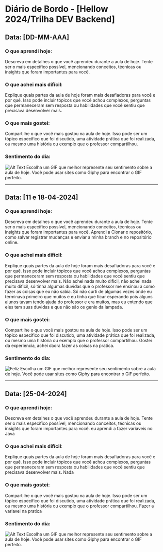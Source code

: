 # Diário de Bordo - [Hellow 2024/Trilha DEV Backend]

## Data: [DD-MM-AAA]

### O que aprendi hoje:
Descreva em detalhes o que você aprendeu durante a aula de hoje. Tente ser o mais específico possível, mencionando conceitos, técnicas ou insights que foram importantes para você.

### O que achei mais difícil:
Explique quais partes da aula de hoje foram mais desafiadoras para você e por quê. Isso pode incluir tópicos que você achou complexos, perguntas que permaneceram sem resposta ou habilidades que você sentiu que precisava desenvolver mais.

### O que mais gostei:
Compartilhe o que você mais gostou na aula de hoje. Isso pode ser um tópico específico que foi discutido, uma atividade prática que foi realizada, ou mesmo uma história ou exemplo que o professor compartilhou.

### Sentimento do dia:
![Alt Text](URL_DO_GIF)
Escolha um GIF que melhor represente seu sentimento sobre a aula de hoje. Você pode usar sites como Giphy para encontrar o GIF perfeito.

---
## Data: [11 e 18-04-2024]

### O que aprendi hoje:
Descreva em detalhes o que você aprendeu durante a aula de hoje. Tente ser o mais específico possível, mencionando conceitos, técnicas ou insights que foram importantes para você.
Aprendi a Clonar o repositório, como salvar registrar mudanças e enviar a minha branch e no repositório online.

### O que achei mais difícil:
Explique quais partes da aula de hoje foram mais desafiadoras para você e por quê. Isso pode incluir tópicos que você achou complexos, perguntas que permaneceram sem resposta ou habilidades que você sentiu que precisava desenvolver mais.
Não achei nada muito dificil, não achei nada muito dificil, só tinha algumas duvidas que o professor me ensinou a como fazer as coisas que eu não sabia. Só não curti de algumas vezes onde eu terminava primeiro que muitos e eu tinha que ficar esperando pois alguns alunos tavam tendo ajuda do professor e era muitos, mas eu entendo que eles tem suas duvidas e que não são os genio da lampada.

### O que mais gostei:
Compartilhe o que você mais gostou na aula de hoje. Isso pode ser um tópico específico que foi discutido, uma atividade prática que foi realizada, ou mesmo uma história ou exemplo que o professor compartilhou.
Gostei da experiencia, achei daora fazer as coisas na pratica.

### Sentimento do dia:
![Feliz](https://media.giphy.com/media/v1.Y2lkPTc5MGI3NjExbzd5dDNnMjN4dWw2bW4wOTVzbzF0ZjhoNjN5cnRodndzeDl1ZXc5dCZlcD12MV9pbnRlcm5hbF9naWZfYnlfaWQmY3Q9Zw/kiBcwEXegBTACmVOnE/giphy-downsized-large.gif)
Escolha um GIF que melhor represente seu sentimento sobre a aula de hoje. Você pode usar sites como Giphy para encontrar o GIF perfeito.

---

## Data: [25-04-2024]

### O que aprendi hoje:
Descreva em detalhes o que você aprendeu durante a aula de hoje. Tente ser o mais específico possível, mencionando conceitos, técnicas ou insights que foram importantes para você.
eu aprendi a fazer variaveis no Java

### O que achei mais difícil:
Explique quais partes da aula de hoje foram mais desafiadoras para você e por quê. Isso pode incluir tópicos que você achou complexos, perguntas que permaneceram sem resposta ou habilidades que você sentiu que precisava desenvolver mais.
Nada

### O que mais gostei:
Compartilhe o que você mais gostou na aula de hoje. Isso pode ser um tópico específico que foi discutido, uma atividade prática que foi realizada, ou mesmo uma história ou exemplo que o professor compartilhou.
Fazer a variavel na pratica

### Sentimento do dia:
![Alt Text](https://media1.tenor.com/m/i6izoAbmrfQAAAAC/eis.gif)
Escolha um GIF que melhor represente seu sentimento sobre a aula de hoje. Você pode usar sites como Giphy para encontrar o GIF perfeito.